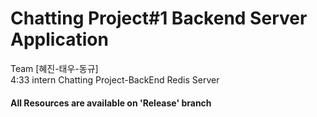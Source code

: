 # Chatting Project#1 Backend Server Application 
Team [혜진-태우-동규]  
4:33 intern Chatting Project-BackEnd Redis Server

#### All Resources are available on 'Release' branch


